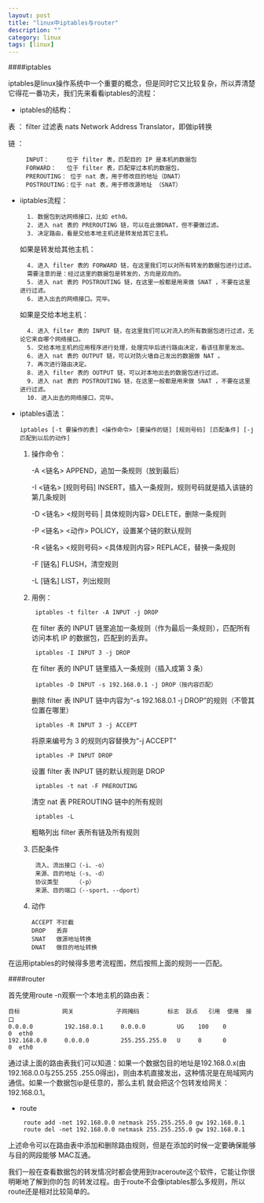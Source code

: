 ```yaml
---
layout: post
title: "linux中iptables与router"
description: ""
category: linux
tags: [linux]
---
```

####iptables

iptables是linux操作系统中一个重要的概念，但是同时它又比较复杂，所以弄清楚它得花一番功夫，我们先来看看iptables的流程：

   * iptables的结构：
     
   表 ：
         filter   过滤表
         nats     Network Address Translator，即做ip转换

   链 ：
   
         INPUT：     位于 filter 表，匹配目的 IP 是本机的数据包
         FORWARD：   位于 filter 表，匹配穿过本机的数据包，
         PREROUTING： 位于 nat 表，用于修改目的地址（DNAT）
         POSTROUTING：位于 nat 表，用于修改源地址 （SNAT） 

* iiptables流程：

        1. 数据包到达网络接口，比如 eth0。
        2. 进入 nat 表的 PREROUTING 链，可以在此做DNAT，但不要做过滤。
        3. 决定路由，看是交给本地主机还是转发给其它主机。
        
   如果是转发给其他主机：

        4. 进入 filter 表的 FORWARD 链，在这里我们可以对所有转发的数据包进行过滤。
        需要注意的是：经过这里的数据包是转发的，方向是双向的。
        5. 进入 nat 表的 POSTROUTING 链，在这里一般都是用来做 SNAT ，不要在这里进行过滤。
        6. 进入出去的网络接口。完毕。
        
   如果是交给本地主机：
   
        4. 进入 filter 表的 INPUT 链，在这里我们可以对流入的所有数据包进行过滤，无论它来自哪个网络接口。
        5. 交给本地主机的应用程序进行处理，处理完毕后进行路由决定，看该往那里发出。
        6. 进入 nat 表的 OUTPUT 链，可以对防火墙自己发出的数据做 NAT 。
        7. 再次进行路由决定。
        8. 进入 filter 表的 OUTPUT 链，可以对本地出去的数据包进行过滤。
        9. 进入 nat 表的 POSTROUTING 链，在这里一般都是用来做 SNAT ，不要在这里进行过滤。
        10. 进入出去的网络接口，完毕。
        
* iptables语法：
  
      iptables [-t 要操作的表] <操作命令> [要操作的链] [规则号码] [匹配条件] [-j 匹配到以后的动作] 

  1. 操作命令：
        
        -A <链名> APPEND，追加一条规则（放到最后） 
        
        -I <链名> [规则号码] INSERT，插入一条规则，规则号码就是插入该链的第几条规则
        
        -D <链名> <规则号码 | 具体规则内容> DELETE，删除一条规则 
        
        -P <链名> <动作> POLICY，设置某个链的默认规则
        
        -R <链名> <规则号码> <具体规则内容> REPLACE，替换一条规则 
        
        -F [链名] FLUSH，清空规则 
 
        -L [链名] LIST，列出规则 
        
  2. 用例：
    
          iptables -t filter -A INPUT -j DROP
        在 filter 表的 INPUT 链里追加一条规则（作为最后一条规则），匹配所有访问本机 IP 的数据包，匹配到的丢弃。 
        
          iptables -I INPUT 3 -j DROP
        在 filter 表的 INPUT 链里插入一条规则（插入成第 3 条）

          iptables -D INPUT -s 192.168.0.1 -j DROP（按内容匹配）
        删除 filter 表 INPUT 链中内容为“-s 192.168.0.1 -j DROP”的规则（不管其位置在哪里）
        
          iptables -R INPUT 3 -j ACCEPT
        将原来编号为 3 的规则内容替换为“-j ACCEPT” 
        
          iptables -P INPUT DROP
        设置 filter 表 INPUT 链的默认规则是 DROP 
        
          iptables -t nat -F PREROUTING
        清空 nat 表 PREROUTING 链中的所有规则 
        
          iptables -L
       粗略列出 filter 表所有链及所有规则 
       
  3. 匹配条件

          流入、流出接口（-i、-o）
          来源、目的地址（-s、-d）
          协议类型     （-p）
          来源、目的端口（--sport、--dport）
          
  4. 动作

         ACCEPT 不拦截
         DROP   丢弃
         SNAT   做源地址转换
         DNAT   做目的地址转换
         
在运用iptables的时候得多思考流程图，然后按照上面的规则一一匹配。

####router

首先使用route -n观察一个本地主机的路由表：

    目标            网关            子网掩码        标志  跃点   引用  使用  接口
    0.0.0.0         192.168.0.1     0.0.0.0         UG    100    0        0  eth0
    192.168.0.0     0.0.0.0         255.255.255.0   U     0      0        0  eth0
    
通过读上面的路由表我们可以知道：如果一个数据包目的地址是192.168.0.x(由192.168.0.0与255.255
.255.0得出)，则由本机直接发出，这种情况是在局域网内通信。如果一个数据包ip是任意的，那么主机
就会把这个包转发给网关：192.168.0.1。

  * route

         route add -net 192.168.0.0 netmask 255.255.255.0 gw 192.168.0.1
         route del -net 192.168.0.0 netmask 255.255.255.0 gw 192.168.0.1
         
   上述命令可以在路由表中添加和删除路由规则，但是在添加的时候一定要确保能够与目的网段能够
MAC互通。

我们一般在查看数据包的转发情况时都会使用到traceroute这个软件，它能让你很明晰地了解到你的包
的转发过程。由于route不会像iptables那么多规则，所以route还是相对比较简单的。
        
      
        
        
        
        
        
        
        
        
        
        
        
        
        
        
        
        


   

































  






























   
   
  
  
	
	
	
	
	
	
	
	
	
	
	
	
  